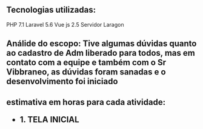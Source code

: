 <p>
<h2>Tecnologias utilizadas:</h2> 
PHP 7.1
Laravel 5.6
Vue js 2.5
Servidor Laragon
</p>
<p>
<h2>Análide do escopo:</2>
Tive algumas dúvidas quanto ao cadastro de Adm liberado para todos, mas em contato com a equipe e também com o Sr Vibbraneo, as dúvidas foram sanadas e o desenvolvimento foi iniciado</p>

<p>
<h2>estimativa em horas para cada atividade:</2>
<ul>
<li>1. TELA INICIAL</li>
</ul>  
</p>
